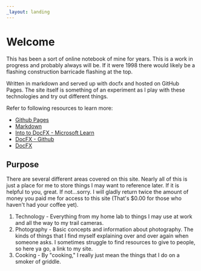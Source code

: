 ```yaml
---
_layout: landing
---
```


# Welcome

This has been a sort of online notebook of mine for years. This is a work in progress and probably always will be. If it were 1998 there would likely be a flashing construction barricade flashing at the top.

Written in markdown and served up with docfx and hosted on GitHub Pages. The site itself is something of an experiment as I play with these technologies and try out different things.

Refer to following resources to learn more:

- [Github Pages](https://pages.github.com/)
- [Markdown](http://daringfireball.net/projects/markdown/)
- [Into to DocFX - Microsoft Learn](https://learn.microsoft.com/en-us/shows/on-dotnet/intro-to-docfx)
- [DocFX - Github](https://github.com/dotnet/docfx)
- [DocFX](https://dotnet.github.io/docfx/docs/basic-concepts.html)

## Purpose

There are several different areas covered on this site. Nearly all of this is just a place for me to store things I may want to reference later. If it is helpful to you, great. If not...sorry. I will gladly return twice the amount of money you paid me for access to this site (That's $0.00 for those who haven't had your coffee yet).

1. Technology - Everything from my home lab to things I may use at work and all the way to my trail cameras.
2. Photography - Basic concepts and information about photography. The kinds of things that I find myself explaining over and over again when someone asks. I sometimes struggle to find resources to give to people, so here ya go, a link to my site.
3. Cooking - By "cooking," I really just mean the things that I do on a smoker of griddle. 
